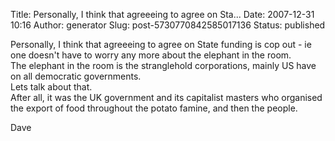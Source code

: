 Title: Personally, I think that agreeeing to agree on Sta...
Date: 2007-12-31 10:16
Author: generator
Slug: post-5730770842585017136
Status: published

Personally, I think that agreeeing to agree on State funding is cop out - ie one doesn't have to worry any more about the elephant in the room.  
The elephant in the room is the stranglehold corporations, mainly US have on all democratic governments.  
Lets talk about that.  
After all, it was the UK government and its capitalist masters who organised the export of food throughout the potato famine, and then the people.  
  
Dave
